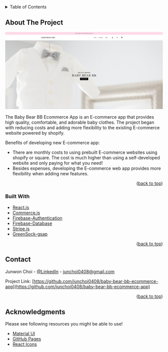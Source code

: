 <div id="top"></div>
<details>
  <summary>Table of Contents</summary>
  <ol>
    <li>
      <a href="#about-the-project">About The Project</a>
      <ul>
        <li><a href="#built-with">Built With</a></li>
      </ul>
    </li>
    <li><a href="#contact">Contact</a></li>
    <li><a href="#acknowledgments">Acknowledgments</a></li>
  </ol>
</details>

<!-- ABOUT THE PROJECT -->
## About The Project
[![baby-bear-ecommerce-web-app][ecommerce-screenshot]](https://junchoi0408.github.io/baby-bear-bb-ecommerce-app/) 

The Baby Bear BB Ecommerce App is an E-commerce app that provides high quality, comfortable, and adorable baby clothes. The project began with reducing costs and adding more flexibility to the existing E-commerce website powered by shopify. 

Benefits of developing new E-commerce app:
* There are monthly costs to using prebuilt E-commerce websites using shopify or square. The cost is much higher than using a self-developed website and only paying for what you need! 
* Besides expenses, developing the E-commerce web app provides more flexibility when adding new features. 

<p align="right">(<a href="#top">back to top</a>)</p>



### Built With

* [React.js](https://reactjs.org/)
* [Commerce.js](https://commercejs.com/)
* [Firebase-Authentication](https://firebase.google.com/)
* [Firebase-Database](https://firebase.google.com/)
* [Stripe.js](https://stripe.com/)
* [GreenSock-gsap](https://greensock.com/gsap/)

<p align="right">(<a href="#top">back to top</a>)</p>



<!-- CONTACT -->
## Contact

Junwon Choi - [@LinkedIn](https://www.linkedin.com/in/junchoi0408/) - junchoi0408@gmail.com

Project Link: [https://github.com/junchoi0408/baby-bear-bb-ecommerce-app](https://github.com/junchoi0408/baby-bear-bb-ecommerce-app)

<p align="right">(<a href="#top">back to top</a>)</p>

<!-- ACKNOWLEDGMENTS -->
## Acknowledgments

Please see following resources you might be able to use!
* [Material UI](https://mui.com/)
* [GitHub Pages](https://pages.github.com)
* [React Icons](https://react-icons.github.io/react-icons/search)

[ecommerce-screenshot]: baby-bear-ecommerce.PNG